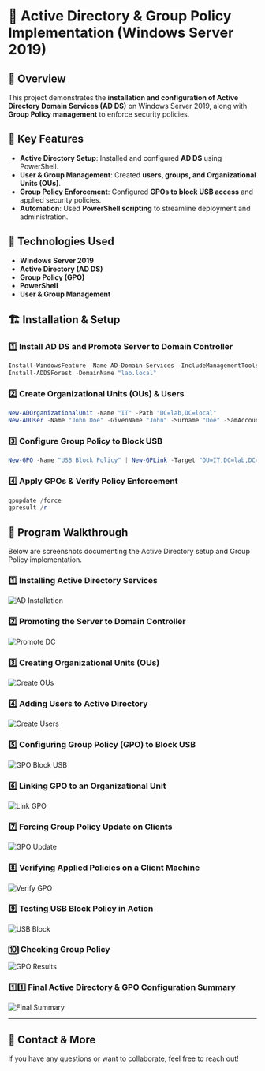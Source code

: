 # 🚀 Active Directory & Group Policy Implementation (Windows Server 2019)

## 📌 Overview
This project demonstrates the **installation and configuration of Active Directory Domain Services (AD DS)** on Windows Server 2019, along with **Group Policy management** to enforce security policies.

## 🔧 Key Features
- **Active Directory Setup**: Installed and configured **AD DS** using PowerShell.
- **User & Group Management**: Created **users, groups, and Organizational Units (OUs)**.
- **Group Policy Enforcement**: Configured **GPOs to block USB access** and applied security policies.
- **Automation**: Used **PowerShell scripting** to streamline deployment and administration.

## 📜 Technologies Used
- **Windows Server 2019**
- **Active Directory (AD DS)**
- **Group Policy (GPO)**
- **PowerShell**
- **User & Group Management**

## 🏗️ Installation & Setup
### **1️⃣ Install AD DS and Promote Server to Domain Controller**
```powershell
Install-WindowsFeature -Name AD-Domain-Services -IncludeManagementTools
Install-ADDSForest -DomainName "lab.local"
```
### **2️⃣ Create Organizational Units (OUs) & Users**
```powershell
New-ADOrganizationalUnit -Name "IT" -Path "DC=lab,DC=local"
New-ADUser -Name "John Doe" -GivenName "John" -Surname "Doe" -SamAccountName "jdoe" -UserPrincipalName "jdoe@lab.local" -Path "OU=IT,DC=lab,DC=local" -AccountPassword (ConvertTo-SecureString "Password123!" -AsPlainText -Force) -Enabled $true
```
### **3️⃣ Configure Group Policy to Block USB**
```powershell
New-GPO -Name "USB Block Policy" | New-GPLink -Target "OU=IT,DC=lab,DC=local"
```
### **4️⃣ Apply GPOs & Verify Policy Enforcement**
```powershell
gpupdate /force
gpresult /r
```

## 📸 Program Walkthrough
Below are screenshots documenting the Active Directory setup and Group Policy implementation.

### **1️⃣ Installing Active Directory Services**
![AD Installation](https://github.com/user-attachments/assets/2e288c45-016e-4f43-95eb-f8da7e33d284)

### **2️⃣ Promoting the Server to Domain Controller**
![Promote DC](https://github.com/user-attachments/assets/88103a13-0a78-4c60-a04f-d5ee36caf4ae)

### **3️⃣ Creating Organizational Units (OUs)**
![Create OUs](https://github.com/user-attachments/assets/937a6e49-4295-411a-b62f-b877adbb4dd8)

### **4️⃣ Adding Users to Active Directory**
![Create Users](https://github.com/user-attachments/assets/7893a171-e5e9-41c8-b41c-0f9a91be8987)

### **5️⃣ Configuring Group Policy (GPO) to Block USB**
![GPO Block USB](https://github.com/user-attachments/assets/1997032b-5cc5-4be1-bb72-7d640aba8b65)

### **6️⃣ Linking GPO to an Organizational Unit**
![Link GPO](https://github.com/user-attachments/assets/93c273f0-6a06-42f8-9e2d-0f6693298fb4)

### **7️⃣ Forcing Group Policy Update on Clients**
![GPO Update](https://github.com/user-attachments/assets/a65917b5-122f-42ba-b89c-6d2ff4f8c2d1)

### **8️⃣ Verifying Applied Policies on a Client Machine**
![Verify GPO](https://github.com/user-attachments/assets/3b497683-00aa-488a-8b5f-5de4b8ed3557)

### **9️⃣ Testing USB Block Policy in Action**
![USB Block](https://github.com/user-attachments/assets/7d6062d0-344e-4e9b-bc88-4e6b798cfcc6)

### **🔟 Checking Group Policy**
![GPO Results](https://github.com/user-attachments/assets/8f773ca9-c44c-4975-8b70-5ee88123ecdc)

### **1️⃣1️⃣ Final Active Directory & GPO Configuration Summary**
![Final Summary](https://github.com/user-attachments/assets/66eb5474-9e1b-4569-b941-b611e7b34392)

---

## 📩 Contact & More
If you have any questions or want to collaborate, feel free to reach out!
